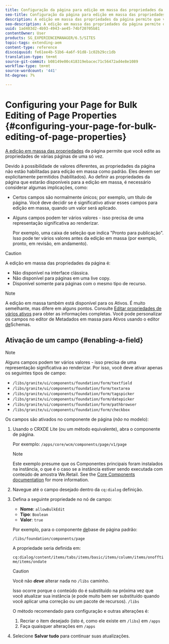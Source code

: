 ```yaml
---
title: Configuração da página para edição em massa das propriedades da página
seo-title: Configuração da página para edição em massa das propriedades da página
description: A edição em massa das propriedades da página permite que você edite as propriedades de várias páginas de uma só vez
seo-description: A edição em massa das propriedades da página permite que você edite as propriedades de várias páginas de uma só vez
uuid: 1ad403d2-4b93-4943-ae45-74bf20705b81
contentOwner: User
products: SG_EXPERIENCEMANAGER/6.5/SITES
topic-tags: extending-aem
content-type: reference
discoiquuid: fe61ee4b-51b6-4a6f-91d8-1c02b29cc1db
translation-type: tm+mt
source-git-commit: b08149e00c418319ebacec71c56472ad4e8e1089
workflow-type: tm+mt
source-wordcount: '441'
ht-degree: 7%

---
```



# Configuring your Page for Bulk Editing of Page Properties {#configuring-your-page-for-bulk-editing-of-page-properties}

[A edição em massa das propriedades](/help/sites-authoring/editing-page-properties.md#from-the-sites-console-multiple-pages) da página permite que você edite as propriedades de várias páginas de uma só vez.

Devido à possibilidade de valores diferentes, as propriedades da página não estão habilitadas para edição em massa como padrão. Eles devem ser explicitamente permitidos (habilitados). Ao definir as propriedades da página que estarão disponíveis para a edição em massa, é necessário considerar algumas implicações, como:

* Certos campos são normalmente únicos; por exemplo, um título de página. Você deve decidir se é significativo ativar esses campos para edição em massa, quando um valor será aplicado.
* Alguns campos podem ter vários valores - isso precisa de uma representação significativa ao renderizar.

   Por exemplo, uma caixa de seleção que indica &quot;Pronto para publicação&quot;. Isso pode ter vários valores antes da edição em massa (por exemplo, pronto, em revisão, em andamento).

>[!CAUTION]
>
>A edição em massa das propriedades da página é:
>
>* Não disponível na interface clássica.
>* Não disponível para páginas em uma live copy.
>* Disponível somente para páginas com o mesmo tipo de recurso.

>



>[!NOTE]
>
>A edição em massa também está disponível para os Ativos. É muito semelhante, mas difere em alguns pontos. Consulte [Editar propriedades de vários ativos](/help/assets/metadata.md) para obter as informações completas. Você pode personalizar os campos no editor de Metadados em massa para Ativos usando o editor [de](/help/assets/metadata-schemas.md)Schemas.

## Ativação de um campo {#enabling-a-field}

>[!NOTE]
>
>Alguns campos podem ter vários valores - isso precisa de uma representação significativa ao renderizar. Por isso, você deve ativar apenas os seguintes tipos de campo:
>
>* `/libs/granite/ui/components/foundation/form/textfield`
>* `/libs/granite/ui/components/foundation/form/textarea`
>* `/libs/granite/ui/components/foundation/form/tagspicker`
>* `/libs/granite/ui/components/foundation/form/datepicker`
>* `/libs/granite/ui/components/foundation/form/pathbrowser`
>* `/libs/granite/ui/components/foundation/form/checkbox`

>



Os campos são ativados no componente de página (*não* no modelo):

1. Usando o CRXDE Lite (ou um método equivalente), abra o componente de página.

   Por exemplo: `/apps/core/wcm/components/page/v1/page`

   >[!NOTE]
   >
   >Este exemplo presume que os Componentes principais foram instalados na instância, o que é o caso se a instância estiver sendo executada com conteúdo de amostra We.Retail. See the [Core Components documentation](https://docs.adobe.com/content/help/pt-BR/experience-manager-core-components/using/introduction.html) for more information.

1. Navegue até o campo desejado dentro da `cq:dialog` definição.
1. Defina a seguinte propriedade no nó de campo:

   * **Nome**: `allowBulkEdit`
   * **Tipo**: `Boolean`
   * **Valor**: `true`

   Por exemplo, para o componente [de](/help/sites-authoring/default-components-foundation.md)base de página padrão:

   `/libs/foundation/components/page`

   A propriedade seria definida em:

   `cq:dialog/content/items/tabs/items/basic/items/column/items/onofftime/items/ondate`

   >[!CAUTION]
   >
   >Você não ***deve*** alterar nada no `/libs` caminho.
   >
   >Isso ocorre porque o conteúdo do é substituído na próxima vez que você atualizar sua instância (e pode muito bem ser substituído quando você aplicar uma correção ou um pacote de recursos). `/libs`
   >
   >O método recomendado para configuração e outras alterações é:
   >
   >    1. Recriar o item desejado (isto é, como ele existe em `/libs`) em `/apps`
   >    1. Faça quaisquer alterações em `/apps`


1. Selecione **Salvar tudo** para continuar suas atualizações.

